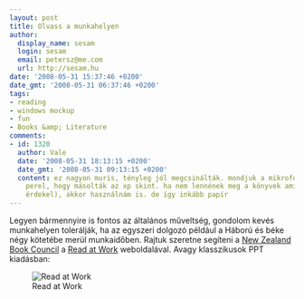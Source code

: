 ```yaml
---
layout: post
title: Olvass a munkahelyen
author:
  display_name: sesam
  login: sesam
  email: petersz@me.com
  url: http://sesam.hu
date: '2008-05-31 15:37:46 +0200'
date_gmt: '2008-05-31 06:37:46 +0200'
tags:
- reading
- windows mockup
- fun
- Books &amp; Literature
comments:
- id: 1320
  author: Vale
  date: '2008-05-31 18:13:15 +0200'
  date_gmt: '2008-05-31 09:13:15 +0200'
  content: ez nagyon muris, tényleg jól megcsinálták. mondjuk a mikrofos mindjárt
    perel, hogy másolták az xp skint. ha nem lennének meg a könyvek amiket ajánl (és
    érdekel), akkor használnám is. de így inkább papír
---
```


Legyen bármennyire is fontos az általános műveltség, gondolom kevés munkahelyen tolerálják, ha az egyszeri dolgozó például a Háború és béke négy kötetébe merül munkaidőben. Rajtuk szeretne segíteni a [New Zealand Book Council](http://www.bookcouncil.org.nz/index.html) a [Read at Work](http://www.readatwork.com) weboldalával. Avagy klasszikusok PPT kiadásban:

<figure>
  <img src="http://img.skitch.com/20080531-tr95frjisaw9rypu6a41d9bqcm.png" alt="Read at Work">
  <figcaption>Read at Work</figcaption>
</figure>
